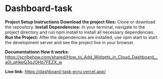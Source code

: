 # Dashboard-task
**Project Setup Instructions**
**Download the project files:** Clone or download the repository.
**Install Dependencies:** In your terminal, navigate to the project directory and run npm install to install all necessary dependencies.
**Run the Project:** After the dependencies are installed, use npm start to start the development server and see the project live in your browser.

**Documentationn How it works:** https://scribehow.com/shared/How_to_Add_Widgets_in_Cloud_Dashboard__a0l_qHkeQ3qJOHp7FEZX_w

**Live link:** https://dashboard-task-ecru.vercel.app/
